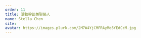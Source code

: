 ```yaml
---
order: 11
title: 活動幹部兼聯絡人
name: Stella Chen
site:
avatar: https://images.plurk.com/2M7W4YjCMFRAyMo5YEdCcM.jpg
---
```


<!-- 這邊應該放介紹 -->
